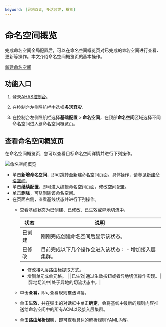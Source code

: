 ```yaml
---
keyword: [异地双读, 多活容灾, 概览]
---
```


# 命名空间概览

完成命名空间全局配置后，可以在命名空间概览页对已完成的命名空间进行查看、更新等操作。本文介绍命名空间概览页的基本操作。

[新建命名空间](/cn.zh-CN/多活容灾/用户指南/异地双读配置/新建命名空间.md)

## 功能入口

1.  登录[AHAS控制台](https://ahas.console.aliyun.com)。

2.  在控制台左侧导航栏中选择**多活容灾**。

3.  在控制台左侧导航栏选择**基础配置** \> **命名空间**，在顶部**命名空间**区域选择不同命名空间进入该命名空间概览页。


## 查看命名空间概览页

在命名空间概览页，您可以查看目标命名空间详情并进行下列操作。

![命名空间概览](https://static-aliyun-doc.oss-accelerate.aliyuncs.com/assets/img/zh-CN/1554054261/p286840.png)

-   单击**新增命名空间**，即可跳转至新建命名空间页面。具体操作，请参见[新建命名空间](/cn.zh-CN/多活容灾/用户指南/异地双读配置/新建命名空间.md)。
-   单击**继续配置**，即可进入编辑命名空间页面，修改空间配置。
-   单击**删除**，可以删除该命名空间。
-   在页面右侧，查看基线状态并进行下列操作。
    -   查看基线状态为已创建、已修改、已生效或异地切流中。

        |状态|说明|
        |--|--|
        |已创建|刚刚完成创建命名空间后显示该状态。|
        |已修改|目前完成以下几个操作会进入该状态：        -   增加接入层集群。
        -   修改接入层路由标提取方式。
        -   增删单元或单元格。 |
        |已生效|通过生效按钮或者异地切流操作实现。|
        |异地切流中|处于异地的切流状态中。|

    -   单击**查看**，即可查看规则推送详情。
    -   单击**生效**，并在弹出的对话框中单击**确定**，会将基线中最新的规则内容推送给命名空间中的所有ACM以及接入层集群。
    -   单击**路由解析规则**，即可查看具体的解析规则YAML内容。

